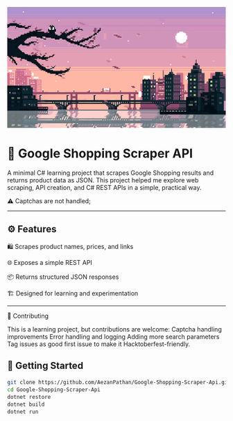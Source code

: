 ﻿![BitTorrent Blazor Client](https://raw.githubusercontent.com/JoshuaThadi/Wall-E-Desk/refs/heads/main/Pixel-Art/spring.gif)

# 🎯 Google Shopping Scraper API

A minimal C# learning project that scrapes Google Shopping results and returns product data as JSON.
This project helped me explore web scraping, API creation, and C# REST APIs in a simple, practical way.

⚠️ Captchas are not handled;

---

## ⚙️ Features

🛍 Scrapes product names, prices, and links

🌐 Exposes a simple REST API

📦 Returns structured JSON responses

🏗 Designed for learning and experimentation

---

🤝 Contributing

This is a learning project, but contributions are welcome:
Captcha handling improvements
Error handling and logging
Adding more search parameters
Tag issues as good first issue to make it Hacktoberfest-friendly.


## 🚀 Getting Started

```bash
git clone https://github.com/AezanPathan/Google-Shopping-Scraper-Api.git
cd Google-Shopping-Scraper-Api
dotnet restore
dotnet build
dotnet run 

